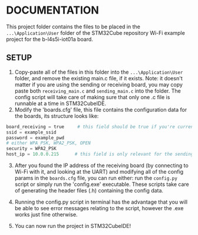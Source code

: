 # DOCUMENTATION
This project folder contains the files to be placed in the `...\Application\User` folder of the STM32Cube repository Wi-Fi example project for the b-l4s5i-iot01a board.

## SETUP
1. Copy-paste all of the files in this folder into the `...\Application\User` folder, and remove the existing main.c file, if it exists. Note: it doesn't matter if you are using the sending or receiving board, you may copy paste both `receiving_main.c` and `sending_main.c` into the folder. The config script will take care of making sure that only one .c file is runnable at a time in STM32CubeIDE.
2. Modify the 'boards.cfg' file, this file contains the configuration data for the boards, its structure looks like:

```python
board_receiving = true     # this field should be true if you're currently working with the receiving board, and false otherwise
ssid = example_ssid        
password = example_pwd
# either WPA_PSK, WPA2_PSK, OPEN
security = WPA2_PSK 
host_ip = 10.0.0.215      # this field is only relevant for the sending board, and you might need to connect with the receiving board first to see what is the IP address
```
3. After you found the IP address of the receiving board (by connecting to Wi-Fi with it, and looking at the UART) and modifying all of the config params in the `boards.cfg` file, you can run either: run the `config.py` script or simply run the 'config.exe' executable. These scripts take care of generating the header files (.h) containing the config data.

4. Running the config.py script in terminal has the advantage that you will be able to see error messages relating to the script, however the .exe works just fine otherwise.
   
5. You can now run the project in STM32CubeIDE!
